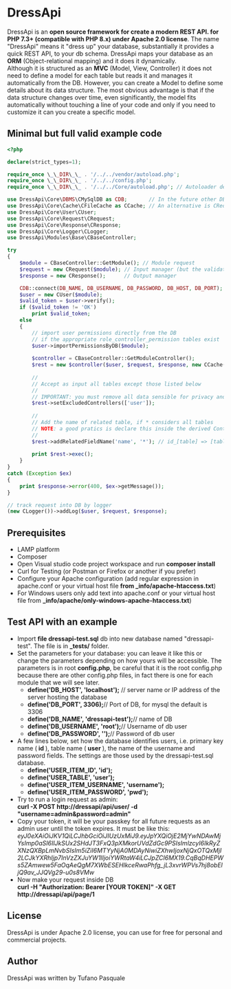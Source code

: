 # DressApi

DressApi is an <b>open source framework for create a modern REST API. for PHP 7.3+ (compatible with PHP 8.x) under Apache 2.0 license</b>.
The name "DressApi" means it "dress up" your database, substantially it provides a quick REST API, to your db schema.
DressApi maps your database as an <b>ORM</b> (Object-relational mapping) and it does it dynamically.<br>
Although it is structured as an <b>MVC</b> (Model, View, Controller) it does not need to define a model for each table but reads it and manages it automatically from the DB. However, you can create a Model to define some details about its data structure. 
    The most obvious advantage is that if the data structure changes over time, even significantly, the model fits automatically without touching a line of your code and only if you need to customize it can you create a specific model.

## Minimal but full valid example code

```php
<?php

declare(strict_types=1);

require_once \_\_DIR\_\_ . '/../../vendor/autoload.php';
require_once \_\_DIR\_\_ . '/../../config.php';
require_once \_\_DIR\_\_ . '/../../Core/autoload.php'; // Autoloader dell'applicazione

use DressApi\Core\DBMS\CMySqlDB as CDB;       // In the future other DBMS as Oracle, PostgreSQL, MS SQL
use DressApi\Core\Cache\CFileCache as CCache; // An alternative is CRedisCache
use DressApi\Core\User\CUser;
use DressApi\Core\Request\CRequest;
use DressApi\Core\Response\CResponse;
use DressApi\Core\Logger\CLogger;
use DressApi\Modules\Base\CBaseController;

try
{
    $module = CBaseController::GetModule(); // Module request
    $request = new CRequest($module); // Input manager (but the validations is the CBaseModel class)
    $response = new CResponse();      // Output manager

    CDB::connect(DB_NAME, DB_USERNAME, DB_PASSWORD, DB_HOST, DB_PORT);
    $user = new CUser($module);
    $valid_token = $user->verify();
    if ($valid_token != 'OK')
        print $valid_token;
    else
    {
        // import user permissions directly from the DB
        // if the appropriate role_controller_permission tables exist
        $user->importPermissionsByDB($module);
        
        $controller = CBaseController::GetModuleController();
        $rest = new $controller($user, $request, $response, new CCache(DOMAIN_NAME));
        
        //
        // Accept as input all tables except those listed below
        //
        // IMPORTANT: you must remove all data sensible for privacy and for security
        $rest->setExcludedControllers(['user']);
        
        //
        // Add the name of related table, if * considers all tables
        // NOTE: a good pratics is declare this inside the derived Controller if exists
        //
        $rest->addRelatedFieldName('name', '*'); // id_[table] => [table]:name
        
        print $rest->exec();
    }
}
catch (Exception $ex)
{
    print $response->error(400, $ex->getMessage());
}

// track request into DB by logger
(new CLogger())->addLog($user, $request, $response);

```

## Prerequisites

<ul>
<li>LAMP platform</li>
<li>Composer</li>
<li>Open Visual studio code project workspace and run <b>composer install</b></li>
<li>Curl for Testing (or Postman or Firefox or another if you prefer)</b></li>
<li>Configure your Apache configuration (add regular expression in apache.conf or your virtual host file <b>from _info/apache-htaccess.txt</b>)</li>
<li>For Windows users only add text into apache.conf or your virtual host file from <b>_info/apache/only-windows-apache-htaccess.txt</b>)</li>
</ul>

## Test API with an example

<ul>
<li>Import <b>file dressapi-test.sql</b> db into new database named "dressapi-test". The file is in <b>_tests/</b> folder.</li>
<li>Set the parameters for your database: you can leave it like this or change the parameters depending on how yours will be accessible.
The parameters is in root <b>config.php</b>, be careful that it is the root config.php because there are other config.php files, in fact there is one for each module that we will see later.
<ul>
<li><b>define('DB_HOST', 'localhost');</b> // server name or IP address of the server hosting the database</li>  
<li><b>define('DB_PORT', 3306);</b>// Port of DB, for mysql the default is 3306</li>
<li><b>define('DB_NAME', 'dressapi-test');</b>// name of DB</li>
<li><b>define('DB_USERNAME', 'root');</b>// Username of db user</li>
<li><b>define('DB_PASSWORD', '');</b>// Password of db user</li>
</ul>
</li>
<li>A few lines below, set how the database identifies users, i.e. primary key name (<b> id </b>), table name (<b> user </b>),
the name of the username and password fields. The settings are those used by the dressapi-test.sql database.
<ul>
<li><b>define('USER_ITEM_ID', 'id');</b></li>  
<li><b>define('USER_TABLE', 'user');</b></li>
<li><b>define('USER_ITEM_USERNAME', 'username');</b></li>
<li><b>define('USER_ITEM_PASSWORD', 'pwd');</b></li>
</ul>
</li>
<li>Try to run a login request as admin:<br>
<b>curl -X POST http://dressapi/api/user/ -d "username=admin&password=admin"</b>
</li>
<li>Copy your token, it will be your passkey for all future requests as an admin user until the token expires. It must be like this:<br><i>eyJ0eXAiOiJKV1QiLCJhbGciOiJIUzUxMiJ9.eyJpYXQiOjE2MjYwNDAwMjYsImp0aSI6IlJkSUx2SHdJT3FxQ3pXMkorUVdZdGc9PSIsImlzcyI6IkRyZXNzQXBpLmNvbSIsIm5iZiI6MTYyNjA0MDAyNiwiZXhwIjoxNjQxOTQxMjI2LCJkYXRhIjp7InVzZXJuYW1lIjoiYWRtaW4iLCJpZCI6MX19.CqBqDHEPWs5ZAmwew5FaOqAeQgM7XWbESEHlkceRwaPhfg_jL3xvrWPVs7hj8obEljQ9av_JJQVg29-u0s8VMw</i>
</li>
<li>Now make your request inside DB<br>
<b>curl -H  "Authorization: Bearer [YOUR TOKEN]" -X GET http://dressapi/api/page/1</b>
</li>
</ul>

## License

DressApi is under Apache 2.0 license, you can use for free for personal and commercial projects. 

## Author
   
DressApi was written by Tufano Pasquale
    
